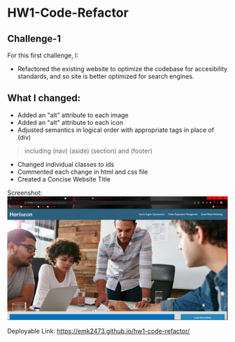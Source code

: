 # HW1-Code-Refactor
## Challenge-1
For this first challenge, I:
- Refactored the existing website to optimize the codebase for accesibility standards, and so site is better optimized for search engines.

## What I changed:
- Added an "alt" attribute to each image
- Added an "alt" attribute to each icon
- Adjusted semantics in logical order with appropriate tags in place of (div)
> including (nav) (aside) (section) and (footer)
- Changed individual classes to ids
- Commented each change in html and css file
- Created a Concise Website Title

Screenshot:
![Alt text](image.png)

Deployable Link:
https://emk2473.github.io/hw1-code-refactor/